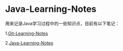 # Java-Learning-Notes

用来记录Java学习过程中的一些知识点，目前有以下笔记：

1.[Git-Learning-Notes](https://github.com/raomucang/Learning-Notes/tree/master/Git-learning-Notes)

2.[Java-Learning-Notes](https://github.com/raomucang/Learning-Notes/tree/master/Java-learning-Notes)
